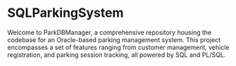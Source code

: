 # SQLParkingSystem
Welcome to ParkDBManager, a comprehensive repository housing the codebase for an Oracle-based parking management system. This project encompasses a set of features ranging from customer management, vehicle registration, and parking session tracking, all powered by SQL and PL/SQL.
